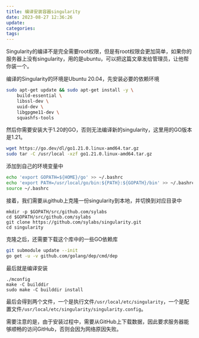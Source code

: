 ```yaml
---
title: 编译安装容器singularity
date: 2023-08-27 12:36:26
update:
categories:
tags:
---
```


Singularity的编译不是完全需要root权限，但是有root权限会更加简单，如果你的服务器上没有singularity，用的是ubuntu，可以把这篇文章发给管理员，让他帮你装一个。

编译的Singularity的环境是Ubuntu 20.04，先安装必要的依赖环境

```bash
sudo apt-get update && sudo apt-get install -y \
    build-essential \
    libssl-dev \
    uuid-dev \
    libgpgme11-dev \
    squashfs-tools
```

然后你需要安装大于1.20的GO，否则无法编译新的singularity，这里用的GO版本是1.21。

```bash
wget https://go.dev/dl/go1.21.0.linux-amd64.tar.gz 
sudo tar -C /usr/local -xzf go1.21.0.linux-amd64.tar.gz 
```

添加到自己的环境变量中

```bash
echo 'export GOPATH=${HOME}/go' >> ~/.bashrc
echo 'export PATH=/usr/local/go/bin:${PATH}:${GOPATH}/bin' >> ~/.bashrc
source ~/.bashrc
```

接着，我们需要从github上克隆一份singularity到本地，并切换到对应目录中

```
mkdir -p $GOPATH/src/github.com/sylabs
cd $GOPATH/src/github.com/sylabs
git clone https://github.com/sylabs/singularity.git
cd singularity
```

克隆之后，还需要下载这个库中的一些GO依赖库

```bash
git submodule update --init
go get -u -v github.com/golang/dep/cmd/dep
```

最后就是编译安装

```
./mconfig
make -C builddir
sudo make -C builddir install
```

最后会得到两个文件，一个是执行文件`/usr/local/etc/singularity`，一个是配置文件`/usr/local/etc/singularity/singularity.config`。

需要注意的是，由于安装过程中，需要从GitHub上下载数据，因此要求服务器能够顺畅的访问GitHub，否则会因为网络原因失败。